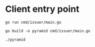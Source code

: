 # Client entry point

`go run cmd/issuer/main.go`

`go build -o pyramid cmd/issuer/main.go`

`./pyramid`